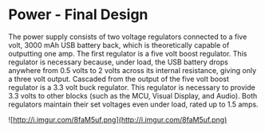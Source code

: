 # Power - Final Design #

The power supply consists of two voltage regulators connected to a five volt, 3000 mAh USB battery back, which is theoretically capable of outputting one amp.  The first regulator is a five volt boost regulator.  This regulator is necessary because, under load, the USB battery drops anywhere from 0.5 volts to 2 volts across its internal resistance, giving only a three volt output.  Cascaded from the output of the five volt boost regulator is a 3.3 volt buck regulator.  This regulator is necessary to provide 3.3 volts to other blocks (such as the MCU, Visual Display, and Audio).  Both regulators maintain their set voltages even under load, rated up to 1.5 amps.

![http://i.imgur.com/8faM5uf.png](http://i.imgur.com/8faM5uf.png)